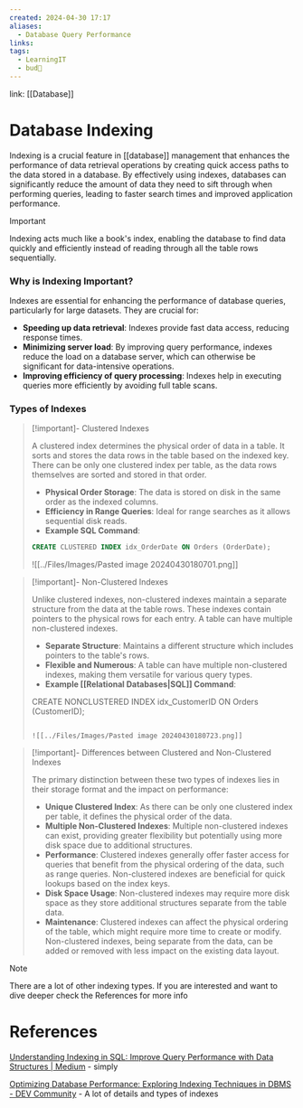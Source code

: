 ```yaml
---
created: 2024-04-30 17:17
aliases:
  - Database Query Performance
links: 
tags:
  - LearningIT
  - bud🌿
---
```

link: [[Database]]

# Database Indexing


Indexing is a crucial feature in [[database]] management that enhances the performance of data retrieval operations by creating quick access paths to the data stored in a database. By effectively using indexes, databases can significantly reduce the amount of data they need to sift through when performing queries, leading to faster search times and improved application performance.

> [!important]
> 
> Indexing acts much like a book's index, enabling the database to find data quickly and efficiently instead of reading through all the table rows sequentially.

### Why is Indexing Important?

Indexes are essential for enhancing the performance of database queries, particularly for large datasets. They are crucial for:

- **Speeding up data retrieval**: Indexes provide fast data access, reducing response times.
- **Minimizing server load**: By improving query performance, indexes reduce the load on a database server, which can otherwise be significant for data-intensive operations.
- **Improving efficiency of query processing**: Indexes help in executing queries more efficiently by avoiding full table scans.

### Types of Indexes

> [!important]- Clustered Indexes
> 
>A clustered index determines the physical order of data in a table. It sorts and stores the data rows in the table based on the indexed key. There can be only one clustered index per table, as the data rows themselves are sorted and stored in that order.
>
> - **Physical Order Storage**: The data is stored on disk in the same order as the indexed columns.
> - **Efficiency in Range Queries**: Ideal for range searches as it allows sequential disk reads.
> - **Example SQL Command**:
>
>``` sql
>CREATE CLUSTERED INDEX idx_OrderDate ON Orders (OrderDate);
>```
>
>![[../Files/Images/Pasted image 20240430180701.png]]

> [!important]- Non-Clustered Indexes
>
>Unlike clustered indexes, non-clustered indexes maintain a separate structure from the data at the table rows. These indexes contain pointers to the physical rows for each entry. A table can have multiple non-clustered indexes.
>
>
> 
> - **Separate Structure**: Maintains a different structure which includes pointers to the table's rows.
> - **Flexible and Numerous**: A table can have multiple non-clustered indexes, making them versatile for various query types.
> - **Example [[Relational Databases|SQL]] Command**:
>     
>CREATE NONCLUSTERED INDEX idx_CustomerID ON Orders (CustomerID);
>```
> 
> ![[../Files/Images/Pasted image 20240430180723.png]]

> [!important]- Differences between Clustered and Non-Clustered Indexes
> 
> The primary distinction between these two types of indexes lies in their storage format and the impact on performance:
> 
> - **Unique Clustered Index**: As there can be only one clustered index per table, it defines the physical order of the data.
> - **Multiple Non-Clustered Indexes**: Multiple non-clustered indexes can exist, providing greater flexibility but potentially using more disk space due to additional structures.
> - **Performance**: Clustered indexes generally offer faster access for queries that benefit from the physical ordering of the data, such as range queries. Non-clustered indexes are beneficial for quick lookups based on the index keys.
> - **Disk Space Usage**: Non-clustered indexes may require more disk space as they store additional structures separate from the table data.
> - **Maintenance**: Clustered indexes can affect the physical ordering of the table, which might require more time to create or modify. Non-clustered indexes, being separate from the data, can be added or removed with less impact on the existing data layout.


> [!note] 
> There are a lot of other indexing types. If you are interested and want to dive deeper check the References for more info

# References

[Understanding Indexing in SQL: Improve Query Performance with Data Structures  | Medium](https://medium.com/towards-data-engineering/understanding-indexing-in-sql-improve-query-performance-with-data-structures-99e275f29c7d) - simply

[Optimizing Database Performance: Exploring Indexing Techniques in DBMS - DEV Community](https://dev.to/abaron10/optimizing-database-performance-exploring-indexing-techniques-in-dbms-1emj) - A lot of details and types of indexes

